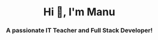 <h1 align="center">Hi 👋, I'm Manu</h1>
<h3 align="center">A passionate IT Teacher and Full Stack Developer! </h3>
